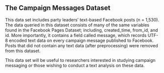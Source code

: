## The Campaign Messages Dataset

This  data set includes party leaders’ text-based Facebook posts (n = 1,530). The data queried in this dataset consists of many of the same variables found in the Facebook Pages Dataset; including, created_time, from_id, and id. More importantly, it contains a field called message, which records UTF-8 encoded text data on every campaign message published to Facebook. Posts that did not contain any text data (after preprocessing) were removed from this dataset.

This data set will be useful to researchers interested in studying campaign messaging or those wishing to conduct a text analysis on these data.